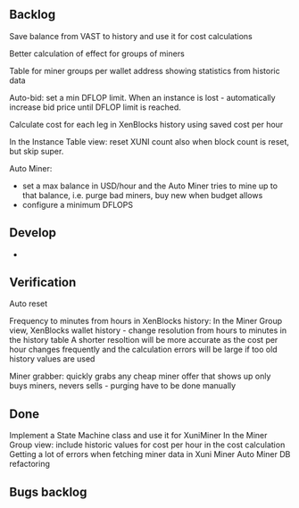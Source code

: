
Backlog
---------------
Save balance from VAST to history and use it for cost calculations

Better calculation of effect for groups of miners

Table for miner groups per wallet address showing statistics from historic data

Auto-bid: set a min DFLOP limit. When an instance is lost - automatically increase bid price until DFLOP limit is reached.

Calculate cost for each leg in XenBlocks history using saved cost per hour

In the Instance Table view: reset XUNI count also when block count is reset, but skip super.

Auto Miner:
- set a max balance in USD/hour and the Auto Miner tries to mine up to that balance, i.e. purge bad miners, buy new  when budget allows
- configure a minimum DFLOPS


Develop
---------------
-


Verification
---------------
Auto reset

Frequency to minutes from hours in XenBlocks history:
In the Miner Group view, XenBlocks wallet history - change resolution from hours to minutes in the history table
A shorter resoltion will be more accurate as the cost per hour changes frequently and
the calculation errors will be large if too old history values are used

Miner grabber:
quickly grabs any cheap miner offer that shows up
only buys miners, nevers sells - purging have to be done manually



Done
---------------
Implement a State Machine class and use it for XuniMiner
In the Miner Group view: include historic values for cost per hour in the cost calculation
Getting a lot of errors when fetching miner data in Xuni Miner
Auto Miner
DB refactoring


Bugs backlog
----------------






